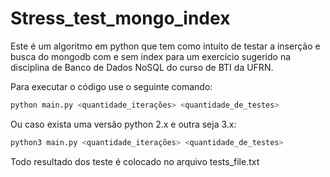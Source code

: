# Stress_test_mongo_index
Este é um algoritmo em python que tem como intuíto de testar a inserção e busca do mongodb com e sem index para um exercício sugerido na disciplina de Banco de Dados NoSQL do curso de BTI da UFRN.

Para executar o código use o seguinte comando:
```python
python main.py <quantidade_iterações> <quantidade_de_testes>
```
Ou caso exista uma versão python 2.x e outra seja 3.x:
```python
python3 main.py <quantidade_iterações> <quantidade_de_testes>
```
Todo resultado dos teste é colocado no arquivo tests_file.txt
